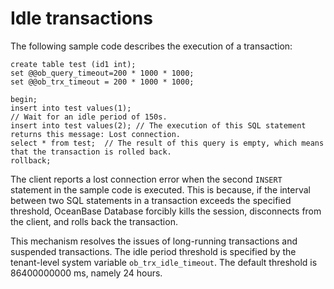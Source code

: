 # Idle transactions


The following sample code describes the execution of a transaction:

```
create table test (id1 int);
set @@ob_query_timeout=200 * 1000 * 1000;
set @@ob_trx_timeout = 200 * 1000 * 1000;

begin;
insert into test values(1);
// Wait for an idle period of 150s.
insert into test values(2); // The execution of this SQL statement returns this message: Lost connection.
select * from test;  // The result of this query is empty, which means that the transaction is rolled back.
rollback;
```

The client reports a lost connection error when the second `INSERT` statement in the sample code is executed. This is because, if the interval between two SQL statements in a transaction exceeds the specified threshold, OceanBase Database forcibly kills the session, disconnects from the client, and rolls back the transaction.

This mechanism resolves the issues of long-running transactions and suspended transactions. The idle period threshold is specified by the tenant-level system variable `ob_trx_idle_timeout`. The default threshold is 86400000000 ms, namely 24 hours.


